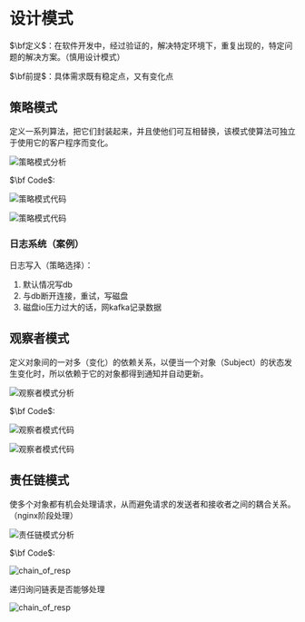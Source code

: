 # 设计模式

$\bf定义$：在软件开发中，经过验证的，解决特定环境下，重复出现的，特定问题的解决方案。（慎用设计模式）

$\bf前提$：具体需求既有稳定点，又有变化点

## 策略模式

定义一系列算法，把它们封装起来，并且使他们可互相替换，该模式使算法可独立于使用它的客户程序而变化。

![策略模式分析](patterns1.png)

$\bf Code$:

![策略模式代码](stategy1.png)

![策略模式代码](stategy1-1.png)

### 日志系统（案例）

日志写入（策略选择）：

1. 默认情况写db
2. 与db断开连接，重试，写磁盘
3. 磁盘io压力过大的话，网kafka记录数据

## 观察者模式

定义对象间的一对多（变化）的依赖关系，以便当一个对象（Subject）的状态发生变化时，所以依赖于它的对象都得到通知并自动更新。

![观察者模式分析](stategy2.png)

$\bf Code$:

![观察者模式代码](stategy2-1.png)

![观察者模式代码](stategy2-2.png)

## 责任链模式

使多个对象都有机会处理请求，从而避免请求的发送者和接收者之间的耦合关系。（nginx阶段处理）

![责任链模式分析](stategy3.png)

$\bf Code$:

![chain_of_resp](chain_of_resp.png)

递归询问链表是否能够处理

![chain_of_resp](stategy3-1.png)
